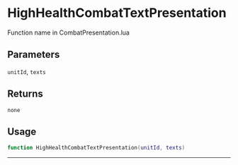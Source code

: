 # HighHealthCombatTextPresentation
Function name in CombatPresentation.lua
## Parameters
`unitId`, `texts`
## Returns
`none`
## Usage
```lua
function HighHealthCombatTextPresentation(unitId, texts)
```
---
